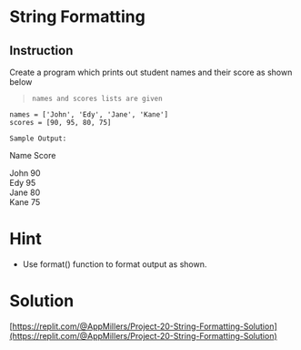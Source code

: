 # String Formatting

## Instruction


Create a program which prints out student names and their score as shown below

>  `names and scores lists are given` 
```
names = ['John', 'Edy', 'Jane', 'Kane']
scores = [90, 95, 80, 75]

Sample Output:

```

Name       Score

John       90   
Edy        95   
Jane       80   
Kane       75   


# Hint

- Use format() function to format output as shown.



# Solution

[https://replit.com/@AppMillers/Project-20-String-Formatting-Solution](https://replit.com/@AppMillers/Project-20-String-Formatting-Solution)